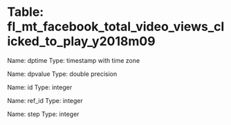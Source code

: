 Table: fl_mt_facebook_total_video_views_clicked_to_play_y2018m09
================================================================

Name: dptime
Type: timestamp with time zone

Name: dpvalue
Type: double precision

Name: id
Type: integer

Name: ref_id
Type: integer

Name: step
Type: integer

